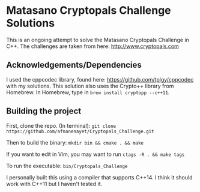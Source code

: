 # Matasano Cryptopals Challenge Solutions
This is an ongoing attempt to solve the Matasano Cryptopals Challenge in C++. 
The challenges are taken from here: http://www.cryptopals.com

## Acknowledgements/Dependencies
I used the cppcodec library, found here: https://github.com/tplgy/cppcodec with my solutions.
This solution also uses the Crypto++ library from Homebrew. In Homebrew, type in `brew install cryptopp --c++11`. 

## Building the project
First, clone the repo. (In terminal): `git clone https://github.com/afnanenayet/Cryptopals_Challenge.git`

Then to build the binary: `mkdir bin && cmake . && make`

If you want to edit in Vim, you may want to run `ctags -R . && make tags`

To run the executable: `bin/Cryptopals_Challenge`

I personally built this using a compiler that supports C++14. I think it should work with C++11 but I haven't tested it.
